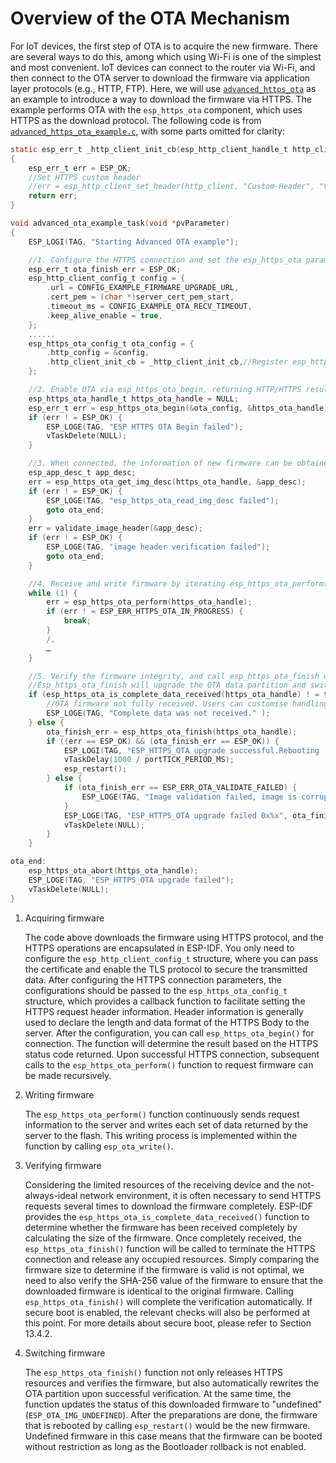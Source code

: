 # Overview of the OTA Mechanism

For IoT devices, the first step of OTA is to acquire the new firmware.
There are several ways to do this, among which using Wi-Fi is one of the
simplest and most convenient. IoT devices can connect to the router via
Wi-Fi, and then connect to the OTA server to download the firmware via
application layer protocols (e.g., HTTP, FTP). Here, we will use [`advanced_https_ota`](https://github.com/espressif/esp-idf/tree/master/examples/system/ota/advanced_https_ota) as an example to introduce a way to download the firmware via HTTPS. The example performs OTA with the `esp_https_ota` component, which uses HTTPS as the download protocol. The following code is from [`advanced_https_ota_example.c`](https://github.com/espressif/esp-idf/blob/master/examples/system/ota/advanced_https_ota/main/advanced_https_ota_example.c), with some parts omitted for clarity:

```c
static esp_err_t _http_client_init_cb(esp_http_client_handle_t http_client)
{
    esp_err_t err = ESP_OK;
    //Set HTTPS custom header
    //err = esp_http_client_set_header(http_client, "Custom-Header", "Value");
    return err;
}

void advanced_ota_example_task(void *pvParameter)
{
    ESP_LOGI(TAG, "Starting Advanced OTA example");

    //1. Configure the HTTPS connection and set the esp_https_ota parameter
    esp_err_t ota_finish_err = ESP_OK;
    esp_http_client_config_t config = {
        .url = CONFIG_EXAMPLE_FIRMWARE_UPGRADE_URL,
        .cert_pem = (char *)server_cert_pem_start,
        .timeout_ms = CONFIG_EXAMPLE_OTA_RECV_TIMEOUT,
        .keep_alive_enable = true,
    };
    ......
    esp_https_ota_config_t ota_config = {
        .http_config = &config,
        .http_client_init_cb = _http_client_init_cb,//Register esp_http_client callback function called after initialization
    };

    //2. Enable OTA via esp_https_ota_begin, returning HTTP/HTTPS results
    esp_https_ota_handle_t https_ota_handle = NULL;
    esp_err_t err = esp_https_ota_begin(&ota_config, &https_ota_handle);
    if (err ! = ESP_OK) {
        ESP_LOGE(TAG, "ESP HTTPS OTA Begin failed");
        vTaskDelete(NULL);
    }

    //3. When connected, the information of new firmware can be obtained via esp_https_ota_get_img_desc, which can be used for verification
    esp_app_desc_t app_desc;
    err = esp_https_ota_get_img_desc(https_ota_handle, &app_desc);
    if (err ! = ESP_OK) {
        ESP_LOGE(TAG, "esp_https_ota_read_img_desc failed");
        goto ota_end;
    }
    err = validate_image_header(&app_desc);
    if (err ! = ESP_OK) {
        ESP_LOGE(TAG, "image header verification failed");
        goto ota_end;
    }

    //4. Receive and write firmware by iterating esp_https_ota_perform(), and jump out of the loop when HTTPS is not in receiving mode.
    while (1) {
        err = esp_https_ota_perform(https_ota_handle);
        if (err ! = ESP_ERR_HTTPS_OTA_IN_PROGRESS) {
            break;
        }
        /.
        …
    }

    //5. Verify the firmware integrity, and call esp_https_ota_finish or esp_https_ota_abort to release the HTTP/HTTPS connection.
    //Esp_https_ota_finish will upgrade the OTA data partition and switch the next boot to the new firmware.
    if (esp_https_ota_is_complete_data_received(https_ota_handle) ! = true) {
        //OTA firmware not fully received. Users can customise handling options
        ESP_LOGE(TAG, "Complete data was not received." );
    } else {
        ota_finish_err = esp_https_ota_finish(https_ota_handle);
        if ((err == ESP_OK) && (ota_finish_err == ESP_OK)) {
            ESP_LOGI(TAG, "ESP_HTTPS_OTA upgrade successful.Rebooting ..." );
            vTaskDelay(1000 / portTICK_PERIOD_MS);
            esp_restart();
        } else {
            if (ota_finish_err == ESP_ERR_OTA_VALIDATE_FAILED) {
                ESP_LOGE(TAG, "Image validation failed, image is corrupted");
            }
            ESP_LOGE(TAG, "ESP_HTTPS_OTA upgrade failed 0x%x", ota_finish_err);
            vTaskDelete(NULL);
        }
    }

ota_end:
    esp_https_ota_abort(https_ota_handle);
    ESP_LOGE(TAG, "ESP_HTTPS_OTA upgrade failed");
    vTaskDelete(NULL);
}
```

1.  Acquiring firmware

    The code above downloads the firmware using HTTPS protocol, and the
    HTTPS operations are encapsulated in ESP-IDF. You only need to
    configure the `esp_http_client_config_t` structure, where you can pass the certificate and enable
    the TLS protocol to secure the transmitted data. After configuring
    the HTTPS connection parameters, the configurations should be passed
    to the `esp_https_ota_config_t` structure, which provides a callback
    function to facilitate setting the HTTPS request header information.
    Header information is generally used to declare the length and data
    format of the HTTPS Body to the server. After the configuration, you
    can call `esp_https_ota_begin()` for connection. The function will
    determine the result based on the HTTPS status code returned. Upon
    successful HTTPS connection, subsequent calls to the
    `esp_https_ota_perform()` function to request firmware can be made
    recursively.

2.  Writing firmware

    The `esp_https_ota_perform()` function continuously sends request
    information to the server and writes each set of data returned by
    the server to the flash. This writing process is implemented within
    the function by calling `esp_ota_write()`.

3.  Verifying firmware

    Considering the limited resources of the receiving device and the
    not-always-ideal network environment, it is often necessary to send
    HTTPS requests several times to download the firmware completely.
    ESP-IDF provides the `esp_https_ota_is_complete_data_received()` function to determine whether the firmware has
    been received completely by calculating the size of the firmware.
    Once completely received, the `esp_https_ota_finish()` function will
    be called to terminate the HTTPS connection and release any occupied
    resources. Simply comparing the firmware size to determine if the
    firmware is valid is not optimal, we need to also verify the SHA-256
    value of the firmware to ensure that the downloaded firmware is
    identical to the original firmware. Calling `esp_https_ota_finish()`
    will complete the verification automatically. If secure boot is
    enabled, the relevant checks will also be performed at this point.
    For more details about secure boot, please refer to Section 13.4.2.

4.  Switching firmware

    The `esp_https_ota_finish()` function not only releases HTTPS
    resources and verifies the firmware, but also automatically rewrites
    the OTA partition upon successful verification. At the same time,
    the function updates the status of this downloaded firmware to
    "undefined" (`ESP_OTA_IMG_UNDEFINED`). After the preparations are
    done, the firmware that is rebooted by calling `esp_restart()` would
    be the new firmware. Undefined firmware in this case means that the
    firmware can be booted without restriction as long as the Bootloader
    rollback is not enabled.
